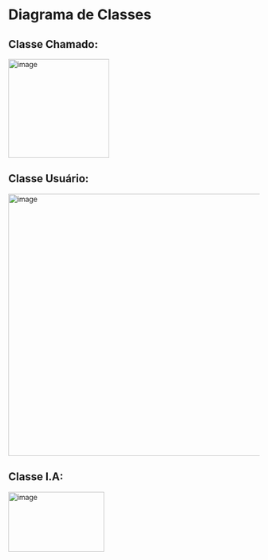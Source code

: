 <h1> Diagrama de Classes </h1>

<h2> Classe Chamado:</h2>
<img width="202" height="198" alt="image" src="https://github.com/user-attachments/assets/8ad11995-3486-4bff-b07c-b7ed5bc171c4" />

<h2> Classe Usuário:</h2>
<img width="527" height="525" alt="image" src="https://github.com/user-attachments/assets/916ebc65-52c2-4b8e-a277-408052c6609a" />

<h2> Classe I.A:</h2>
<img width="192" height="120" alt="image" src="https://github.com/user-attachments/assets/0592c791-5414-47d0-8ea3-5adee904fe60" />
